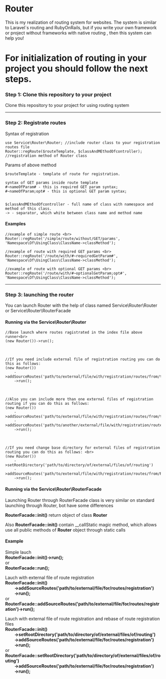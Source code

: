 # Router
This is my realization of routing system for websites. The system is similar to Laravel`s routing and RubyOnRails, but if you write your own framework or  project without frameworks with native routing , then this system can help you!

For initialization of routing in your project you should follow the next steps.
================================================================================

### Step 1: Clone this repository to your project
Clone this repository to your project for using routing system

<hr>

### Step 2: Registrate routes

Syntax of registration


    use Service\Router\Router; //include router class to your registration routes file 
    Router::regRoute($routeTemplate, $classAndMEthodOfcontroller); //registration method of Router class 


Params of above method

    $routeTemplate - template of route for registration.
  
    syntax of GET params inside route template
    #~nameOfParam# - this is required GET param syntax;
    #~nameOfParam;opt# - this is optional GET param syntax;


    $classAndMEthodOfcontroller - full name of class with namespace and method of this class.
    -> - separator, which white between class name and method name


#### Examples


    //example of simple route <br>
    Router::regRoute('/simple/route/without/GET/params', 'Namespace\Of\UsingClass\ClassName->classMethod');

    //example of route with required GET params <br>
    Router::regRoute('/route/with/#~requiredGetParam#', 'Namespace\Of\UsingClass\ClassName->classMethod');

    //example of route with optional GET params <br>
    Router::regRoute('/route/with/#~optionalGetParam;opt#', 'Namespace\Of\UsingClass\ClassName->classMethod');

<hr>

### Step 3: launching the router
You can launch Router with the help of class named Service\Router\Router or Service\Router\RouterFacade

#### Running via the Service\Router\Router

    //Base launch where routes ragistrated in the index file above runner<br>
    (new Router())->run();
  
  <br>
  
    //If you need include external file of registration routing you can do this as follows:
    (new Router())
        ->addSourceRoutes('path/to/external/file/with/registration/routes/from/the/DOCUMENT_ROOT/directory')
        ->run();        
        
  <br>
  
    //Also you can include more than one external files of registration routing if you can do this as follows:
    (new Router())
        ->addSourceRoutes('path/to/external/file/with/registration/routes/from/the/DOCUMENT_ROOT/directory')
        ->addSourceRoutes('path/to/another/external/file/with/registration/routes/from/the/DOCUMENT_ROOT/directory')
        ->run();
        
  <br>

    //If you need change base directory for external files of registration routing you can do this as follows: <br>
    (new Router())
        ->setRootDirectory('path/to/directory/of/external/files/of/routing')
        ->addSourceRoutes('path/to/external/file/with/registration/routes/from/RootDirectory')
        ->run();

#### Running via the Service\Router\RouterFacade

Launching Router through RouterFacade class is very similar on standard launching through Router, bot have some differences


**RouterFacade::init()** return object of class **Router**
  
<p>
  Also <b>RouterFacade::init()</b> contain __callStatic magic method, which allows use all public methods of <b>Router</b> object through static calls
</p>

<h4>Example</h4>
<p>
  Simple lauch<br>
  <b>RouterFacade::init()->run();</b><br>
  or<br>
  <b>RouterFacade::run();</b>
</p>

<p>
  Lauch with external file of route registration<br>
  <b>
    RouterFacade::init()<br>
    &nbsp&nbsp&nbsp&nbsp &nbsp&nbsp&nbsp&nbsp->addSourceRoutes('path/to/external/file/for/routes/registration')<br>
    &nbsp&nbsp&nbsp&nbsp &nbsp&nbsp&nbsp&nbsp->run();
  </b><br>
  or<br>
  <b>RouterFacade::addSourceRoutes('path/to/external/file/for/routes/registration')->run();</b>
  </b><br>
</p>


<p>
  Lauch with external file of route registration and rebase of route registration files<br>
  <b>
    RouterFacade::init()<br>
    &nbsp&nbsp&nbsp&nbsp &nbsp&nbsp&nbsp&nbsp->setRootDirectory('path/to/directory/of/external/files/of/routing')<br>
    &nbsp&nbsp&nbsp&nbsp &nbsp&nbsp&nbsp&nbsp->addSourceRoutes('path/to/external/file/for/routes/registration')<br>
    &nbsp&nbsp&nbsp&nbsp &nbsp&nbsp&nbsp&nbsp->run();
  </b><br>
  or<br>
  <b>RouterFacade::setRootDirectory('path/to/directory/of/external/files/of/routing')<br>
    &nbsp&nbsp&nbsp&nbsp &nbsp&nbsp&nbsp&nbsp->addSourceRoutes('path/to/external/file/for/routes/registration')<br>
    &nbsp&nbsp&nbsp&nbsp &nbsp&nbsp&nbsp&nbsp->run();</b>
  </b><br>
</p>
